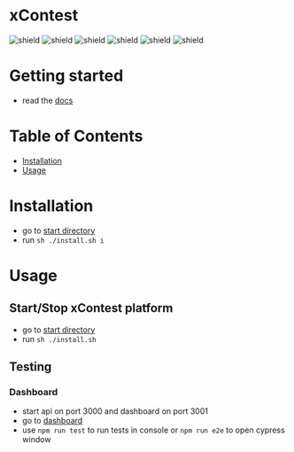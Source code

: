 # xContest
![shield](https://img.shields.io/github/directory-file-count/xStudios-one/xContest) ![shield](https://img.shields.io/github/repo-size/xStudios-one/xContest) ![shield](https://img.shields.io/github/package-json/v/xStudios-one/xContest) ![shield](https://img.shields.io/maintenance/yes/2022) ![shield](https://img.shields.io/github/license/xStudios-one/xContest) ![shield](https://img.shields.io/badge/Supported%20platforms%3A%20-%20Linux%20%7C%20Ubuntu-informational)

# Getting started
- read the [docs]()

# Table of Contents
- [Installation](#installation)
- [Usage](#usage)

# Installation
- go to [start directory](/start)
- run `sh ./install.sh i`

# Usage
## Start/Stop xContest platform
- go to [start directory](/start)
- run `sh ./install.sh`

## Testing
### Dashboard
- start api on port 3000 and dashboard on port 3001
- go to [dashboard](/frontend/dashboard/)
- use `npm run test` to run tests in console or `npm run e2e` to open cypress window